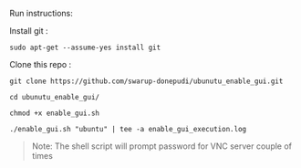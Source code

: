 Run instructions:

Install git :

```shell
sudo apt-get --assume-yes install git
```

Clone this repo :

```shell
git clone https://github.com/swarup-donepudi/ubunutu_enable_gui.git

cd ubunutu_enable_gui/

chmod +x enable_gui.sh

./enable_gui.sh "ubuntu" | tee -a enable_gui_execution.log
```
> Note: The shell script will prompt password for VNC server couple of times
